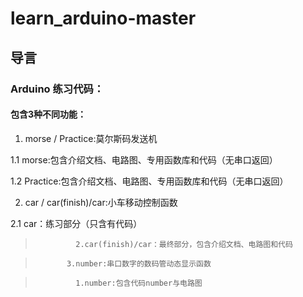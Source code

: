 # learn_arduino-master


## 导言


### Arduino 练习代码：

#### 包含3种不同功能：

1. morse / Practice:莫尔斯码发送机

1.1 morse:包含介绍文档、电路图、专用函数库和代码（无串口返回）

1.2 Practice:包含介绍文档、电路图、专用函数库和代码（无串口返回）

2. car / car(finish)/car:小车移动控制函数

2.1 car：练习部分（只含有代码）

>              2.car(finish)/car：最终部分，包含介绍文档、电路图和代码

>            3.number:串口数字的数码管动态显示函数

>              1.number:包含代码number与电路图
